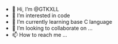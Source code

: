 - 👋 Hi, I’m @GTKXLL
- 👀 I’m interested in code
- 🌱 I’m currently learning base C language
- 💞️ I’m looking to collaborate on ...
- 📫 How to reach me ...

<!---
GTKXLL/GTKXLL is a ✨ special ✨ repository because its `README.md` (this file) appears on your GitHub profile.
You can click the Preview link to take a look at your changes.
--->
